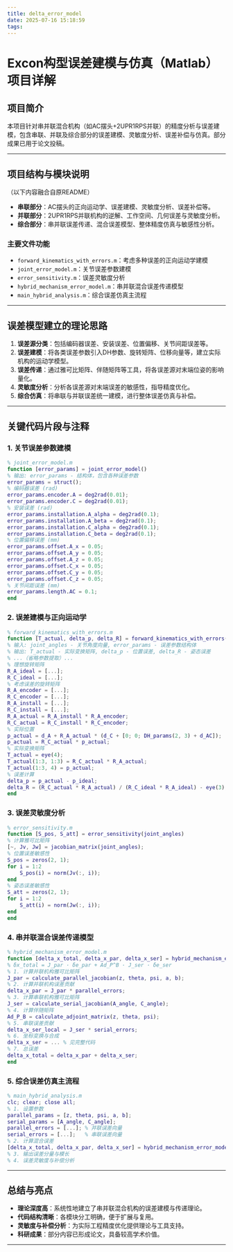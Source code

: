 ```yaml
---
title: delta_error_model
date: 2025-07-16 15:18:59
tags:
---
```


# Excon构型误差建模与仿真（Matlab）项目详解

## 项目简介

本项目针对串并联混合机构（如AC摆头+2UPR1RPS并联）的精度分析与误差建模，包含串联、并联及综合部分的误差建模、灵敏度分析、误差补偿与仿真。部分成果已用于论文投稿。

---

## 项目结构与模块说明

（以下内容融合自原README）

- **串联部分**：AC摆头的正向运动学、误差建模、灵敏度分析、误差补偿等。
- **并联部分**：2UPR1RPS并联机构的逆解、工作空间、几何误差与灵敏度分析。
- **综合部分**：串并联误差传递、混合误差模型、整体精度仿真与敏感性分析。

### 主要文件功能

- `forward_kinematics_with_errors.m`：考虑多种误差的正向运动学建模
- `joint_error_model.m`：关节误差参数建模
- `error_sensitivity.m`：误差灵敏度分析
- `hybrid_mechanism_error_model.m`：串并联混合误差传递模型
- `main_hybrid_analysis.m`：综合误差仿真主流程

---

## 误差模型建立的理论思路

1. **误差源分类**：包括编码器误差、安装误差、位置偏移、关节间距误差等。
2. **误差建模**：将各类误差参数引入DH参数、旋转矩阵、位移向量等，建立实际机构的运动学模型。
3. **误差传递**：通过雅可比矩阵、伴随矩阵等工具，将各误差源对末端位姿的影响量化。
4. **灵敏度分析**：分析各误差源对末端误差的敏感性，指导精度优化。
5. **综合仿真**：将串联与并联误差统一建模，进行整体误差仿真与补偿。

---

## 关键代码片段与注释

### 1. 关节误差参数建模

```matlab
% joint_error_model.m
function [error_params] = joint_error_model()
% 输出: error_params - 结构体，包含各种误差参数
error_params = struct();
% 编码器误差 (rad)
error_params.encoder.A = deg2rad(0.01);
error_params.encoder.C = deg2rad(0.01);
% 安装误差 (rad)
error_params.installation.A_alpha = deg2rad(0.1);
error_params.installation.A_beta = deg2rad(0.1);
error_params.installation.C_alpha = deg2rad(0.1);
error_params.installation.C_beta = deg2rad(0.1);
% 位置偏移误差 (mm)
error_params.offset.A_x = 0.05;
error_params.offset.A_y = 0.05;
error_params.offset.A_z = 0.05;
error_params.offset.C_x = 0.05;
error_params.offset.C_y = 0.05;
error_params.offset.C_z = 0.05;
% 关节间距误差 (mm)
error_params.length.AC = 0.1;
end
```

### 2. 误差建模与正向运动学

```matlab
% forward_kinematics_with_errors.m
function [T_actual, delta_p, delta_R] = forward_kinematics_with_errors(joint_angles, error_params)
% 输入: joint_angles - 关节角度向量, error_params - 误差参数结构体
% 输出: T_actual - 实际变换矩阵, delta_p - 位置误差, delta_R - 姿态误差
% ...（省略参数提取）...
% 理想旋转矩阵
R_A_ideal = [...];
R_C_ideal = [...];
% 考虑误差的旋转矩阵
R_A_encoder = [...];
R_C_encoder = [...];
R_A_install = [...];
R_C_install = [...];
R_A_actual = R_A_install * R_A_encoder;
R_C_actual = R_C_install * R_C_encoder;
% 实际位置
p_actual = d_A + R_A_actual * (d_C + [0; 0; DH_params(2, 3) + d_AC]);
p_actual = R_C_actual * p_actual;
% 实际变换矩阵
T_actual = eye(4);
T_actual(1:3, 1:3) = R_C_actual * R_A_actual;
T_actual(1:3, 4) = p_actual;
% 误差计算
delta_p = p_actual - p_ideal;
delta_R = (R_C_actual * R_A_actual) / (R_C_ideal * R_A_ideal) - eye(3);
end
```

### 3. 误差灵敏度分析

```matlab
% error_sensitivity.m
function [S_pos, S_att] = error_sensitivity(joint_angles)
% 计算雅可比矩阵
[~, Jv, Jw] = jacobian_matrix(joint_angles);
% 位置误差敏感性
S_pos = zeros(2, 1);
for i = 1:2
    S_pos(i) = norm(Jv(:, i));
end
% 姿态误差敏感性
S_att = zeros(2, 1);
for i = 1:2
    S_att(i) = norm(Jw(:, i));
end
end
```

### 4. 串并联混合误差传递模型

```matlab
% hybrid_mechanism_error_model.m
function [delta_x_total, delta_x_par, delta_x_ser] = hybrid_mechanism_error_model(parallel_params, serial_params, parallel_errors, serial_errors)
% δx_total = J_par · δe_par + Ad_P^B · J_ser · δe_ser
% 1. 计算并联机构雅可比矩阵
J_par = calculate_parallel_jacobian(z, theta, psi, a, b);
% 2. 计算并联机构误差贡献
delta_x_par = J_par * parallel_errors;
% 3. 计算串联机构雅可比矩阵
J_ser = calculate_serial_jacobian(A_angle, C_angle);
% 4. 计算伴随矩阵
Ad_P_B = calculate_adjoint_matrix(z, theta, psi);
% 5. 串联误差贡献
delta_x_ser_local = J_ser * serial_errors;
% 6. 坐标变换与合成
delta_x_ser = ... % 见完整代码
% 7. 总误差
delta_x_total = delta_x_par + delta_x_ser;
end
```

### 5. 综合误差仿真主流程

```matlab
% main_hybrid_analysis.m
clc; clear; close all;
% 1. 设置参数
parallel_params = [z, theta, psi, a, b];
serial_params = [A_angle, C_angle];
parallel_errors = [...]; % 并联误差向量
serial_errors = [...];   % 串联误差向量
% 2. 计算混合误差
[delta_x_total, delta_x_par, delta_x_ser] = hybrid_mechanism_error_model(parallel_params, serial_params, parallel_errors, serial_errors);
% 3. 输出误差分量与模长
% 4. 误差灵敏度与补偿分析
```

---

## 总结与亮点

- **理论深度高**：系统性地建立了串并联混合机构的误差建模与传递理论。
- **代码结构清晰**：各模块分工明确，便于扩展与复用。
- **灵敏度与补偿分析**：为实际工程精度优化提供理论与工具支持。
- **科研成果**：部分内容已形成论文，具备较高学术价值。

---
